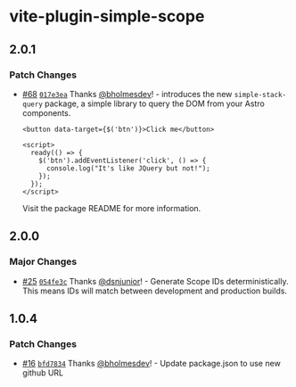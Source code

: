 # vite-plugin-simple-scope

## 2.0.1

### Patch Changes

- [#68](https://github.com/bholmesdev/simple-stack/pull/68) [`017e3ea`](https://github.com/bholmesdev/simple-stack/commit/017e3ea9de946148b7c02ae1b63e360ef45e9a99) Thanks [@bholmesdev](https://github.com/bholmesdev)! - introduces the new `simple-stack-query` package, a simple library to query the DOM from your Astro components.

  ```astro
  <button data-target={$('btn')}>Click me</button>

  <script>
    ready(() => {
      $('btn').addEventListener('click', () => {
        console.log("It's like JQuery but not!");
      });
    });
  </script>
  ```

  Visit the package README for more information.

## 2.0.0

### Major Changes

- [#25](https://github.com/bholmesdev/simple-stack/pull/25) [`054fe3c`](https://github.com/bholmesdev/simple-stack/commit/054fe3cfa8c5640359b6ce7e29ec11e910aa9d36) Thanks [@dsnjunior](https://github.com/dsnjunior)! - Generate Scope IDs deterministically. This means IDs will match between development and production builds.

## 1.0.4

### Patch Changes

- [#16](https://github.com/bholmesdev/simple-stack/pull/16) [`bfd7834`](https://github.com/bholmesdev/simple-stack/commit/bfd783467eb3e9f39d014a59316e8715d290e76d) Thanks [@bholmesdev](https://github.com/bholmesdev)! - Update package.json to use new github URL
